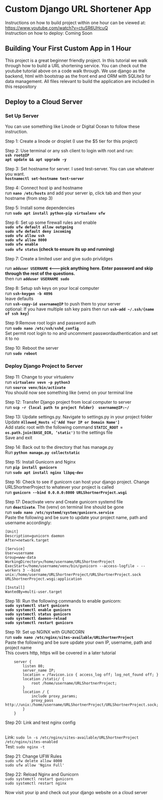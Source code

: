 # Custom Django URL Shortener App
Instructions on how to build project within one hour can be viewed at: https://www.youtube.com/watch?v=ctuSR6UHcuQ
<br/>Instruction on how to deploy: Coming Soon

## Building Your First Custom App in 1 Hour

This project is a great beginner friendly project. In this tutorial we walk through how to build a URL shortening service. You can check out the youtube tutorial above on a code walk through. We use django as the backend, html with bootstrap as the front end and ORM with SQLite3 for data management. All files relevant to build the application are included in this respository

## Deploy to a Cloud Server

### Set Up Server

You can use something like Linode or Digital Ocean to follow these instruction.

Step 1: Create a linode or droplet (I use the $5 tier for this project)

Step 2: Use terminal or any ssh client to login with root and run:<br/>
<b>```ssh root@IP```</b><br/><b>```apt update && apt upgrade -y```</b>

Step 3: Set hostname for server. I used test-server. You can use whatever you want.
<br/><b>```hostnamectl set-hostname test-server```</b>

Step 4: Connect host ip and hostname
<br/>run <b>```nano /etc/hosts```</b> and add your server ip, click tab and then your hostname (from step 3)

Step 5: Install some dependencies
<br/>run <b>```sudo apt install python-pip virtualenv ufw```</b>

Step 6: Set up some firewall rules and enable<br/>
<b>
```sudo ufw default allow outgoing```<br/>
```sudo ufw default deny incoming```<br/>
```sudo ufw allow ssh```<br/>
```sudo ufw allow 8000```<br/>
```sudo ufw enable```<br/>
```sudo ufw status``` (check to ensure its up and running)</b><br/>

Step 7: Create a limited user and give sudo privlidges<br/>

run <b> ```adduser USERNAME``` <---pick anything here. Enter password and skip through the rest of the questions.</b><br/>
then run <b> ```adduser USERNAME sudo```</b>

Step 8: Setup ssh keys on your local computer<br/>
run <b>```ssh-keygen -b 4096```</b><br/> leave defaults<br/>
run <b>```ssh-copy-id username@IP```</b> to push them to your server<br/>
optional: If you have multiple ssh key pairs then run <b> ```ssh-add ~/.ssh/{name of ssh key}``` </b>

Step 9:Remove root login and password auth<br/>
run <b>```sudo nano /etc/ssh/sshd_config```</b><br/>
Set permit root login to no and uncomment passwordauthentication and set it to no<br/>

Step 10: Reboot the server<br/>
run <b>```sudo reboot```</b>

### Deploy Django Project to Server

Step 11: Change to your virtualenv<br/>
run <b>```virtualenv vevn -p python3```</b><br/>
run <b>```source venv/bin/activate```</b><br/>
You should now see something like (venv) on your terminal line

Step 12: Transfer Django project from local computer to server<br/>
run <b>```scp -r {local path to project folder}  username@IP:~/```</b>

Step 13: Update settings.py. Navigate to settings.py in your project folder <br/>
Update <b>```Allowed_Hosts =['Add Your IP or Domain Name']```</b><br/>
Add static root with the following command <b>```STATIC_ROOT = os.path.join(BASE_DIR, ‘static')```</b> to the settings file<br/>
Save and exit

Step 14: Back out to the directory that has manage.py<br/>
Run <b>```python manage.py collectstatic```</b>

Step 15: Install Gunicorn and Nginx<br/>
run <b> ```pip install gunicorn```</b><br/>
run <b> ```sudo apt install nginx libpq-dev```</b>

Step 16: Check to see if gunicorn can host your django project. Change URLShortnerProject to whatever your project is called<br/>
run <b>```gunicorn --bind 0.0.0.0:8000 URLShortnerProject.wsgi```</b>

Step 17: Deactivate venv and Create gunicorn systemd file<br/>
run <b>```deactivate```</b>. The (venv) on terminal line should be gone<br/>
run <b> ```sudo nano /etc/systemd/system/gunicorn.service```</b><br/>
Paste the following and be sure to update your project name, path and username accordingly:<br/>
```
[Unit]
Description=gunicorn daemon
After=network.target

[Service]
User=username
Group=www-data
WorkingDirectory=/home/username/URLShortnerProject
ExecStart=/home/username/venv/bin/gunicorn --access-logfile - --workers 3 --bind unix:/home/username/URLShortnerProject/URLShortnerProject.sock URLShortnerProject.wsgi:application

[Install]
WantedBy=multi-user.target
```

Step 18: Run the following commands to enable gunicorn:<br/>
<b>
    ```sudo systemctl start gunicorn```<br/>
    ```sudo systemctl enable gunicorn```<br/>
    ```sudo systemctl status gunicorn```<br/>
    ```sudo systemctl daemon-reload```<br/>
    ```sudo systemctl restart gunicorn```<br/>
</b>

Step 19: Set up NGINX with GUNICORN<br/>
run <b>```sudo nano /etc/nginx/sites-available/URLShortnerProject```</b><br/>
Paste the following and be sure update your own IP, username, path and project name<br/>
This covers http, https will be covered in a later tutorial<br/>

```
    server {
        listen 80;
        server_name IP;
        location = /favicon.ico { access_log off; log_not_found off; }
        location /static/ {
            root /home/username/URLShortnerProject;
        }
        location / {
            include proxy_params;
            proxy_pass http://unix:/home/username/URLShortnerProject/URLShortnerProject.sock;
        }
    }
```

Step 20: Link and test nginx config

<br/>Link: ```sudo ln -s /etc/nginx/sites-available/URLShortnerProject /etc/nginx/sites-enabled```
<br/>Test: ```sudo nginx -t```

Step 21: Change UFW Rules<br/>
```sudo ufw delete allow 8000```<br/>
```sudo ufw allow 'Nginx Full' ```<br/>

Step 22: Reload Nginx and Gunicorn<br/>
```sudo systemctl restart gunicorn```<br/>
```sudo systemctl restart nginx```<br/>

Now visit your ip and check out your django website on a cloud server
